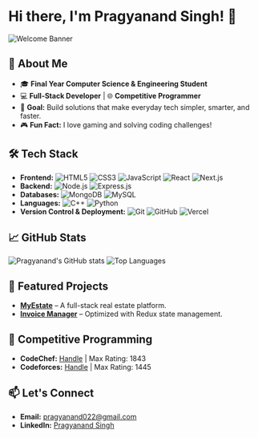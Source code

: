 # Hi there, I'm Pragyanand Singh! 👋

![Welcome Banner](https://media.giphy.com/media/3o7abKhOpu0NwenH3O/giphy.gif)

## 🚀 About Me

- 🎓 **Final Year Computer Science & Engineering Student**
- 💻 **Full-Stack Developer** | 🌐 **Competitive Programmer**
- 🎯 **Goal:** Build solutions that make everyday tech simpler, smarter, and faster.
- 🎮 **Fun Fact:** I love gaming and solving coding challenges!

## 🛠️ Tech Stack

- **Frontend:** ![HTML5](https://img.shields.io/badge/-HTML5-E34F26?logo=html5&logoColor=white) ![CSS3](https://img.shields.io/badge/-CSS3-1572B6?logo=css3&logoColor=white) ![JavaScript](https://img.shields.io/badge/-JavaScript-F7DF1E?logo=javascript&logoColor=black) ![React](https://img.shields.io/badge/-React-61DAFB?logo=react&logoColor=black) ![Next.js](https://img.shields.io/badge/-Next.js-000000?logo=nextdotjs&logoColor=white)
- **Backend:** ![Node.js](https://img.shields.io/badge/-Node.js-339933?logo=nodedotjs&logoColor=white) ![Express.js](https://img.shields.io/badge/-Express.js-000000?logo=express&logoColor=white)
- **Databases:** ![MongoDB](https://img.shields.io/badge/-MongoDB-47A248?logo=mongodb&logoColor=white) ![MySQL](https://img.shields.io/badge/-MySQL-4479A1?logo=mysql&logoColor=white)
- **Languages:** ![C++](https://img.shields.io/badge/-C++-00599C?logo=cplusplus&logoColor=white) ![Python](https://img.shields.io/badge/-Python-3776AB?logo=python&logoColor=white)
- **Version Control & Deployment:** ![Git](https://img.shields.io/badge/-Git-F05032?logo=git&logoColor=white) ![GitHub](https://img.shields.io/badge/-GitHub-181717?logo=github&logoColor=white) ![Vercel](https://img.shields.io/badge/-Vercel-000000?logo=vercel&logoColor=white)

## 📈 GitHub Stats

![Pragyanand's GitHub stats](https://github-readme-stats.vercel.app/api?username=Pragyanand022&show_icons=true&theme=radical)
![Top Languages](https://github-readme-stats.vercel.app/api/top-langs/?username=Pragyanand022&layout=compact&theme=radical)

## 🚀 Featured Projects

- [**MyEstate**](https://github.com/Pragyanand022/MyEstate) – A full-stack real estate platform.
- [**Invoice Manager**](https://github.com/Pragyanand022/invoice-manager) – Optimized with Redux state management.

## 🎯 Competitive Programming

- **CodeChef:** [Handle](https://www.codechef.com/users/pragyanand_022) | Max Rating: 1843
- **Codeforces:** [Handle](https://codeforces.com/profile/Pragyanand) | Max Rating: 1445

## 📫 Let's Connect

- **Email:** [pragyanand022@gmail.com](mailto:pragyanand022@gmail.com)
- **LinkedIn:** [Pragyanand Singh](https://www.linkedin.com/in/pragyanand022)
